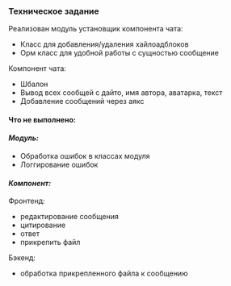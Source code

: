 ### Техническое задание

Реализован модуль установщик компонента чата:
- Класс для добавления/удаления хайлоадблоков
- Орм класс для удобной работы с сущностью сообщение

Компонент чата:
- Шбалон
- Вывод всех сообщей с дайто, имя автора, аватарка, текст
- Добавление сообщений через аякс

#### **Что не выполнено:**

#### _Модуль:_
- Обработка ошибок в классах модуля
- Логгирование ошибок

#### _Компонент:_

Фронтенд:
- редактирование сообщения
- цитирование 
- ответ
- прикрепить файл

Бэкенд:
- обработка прикрепленного файла к сообщению
